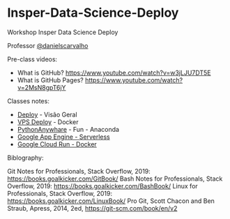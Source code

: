 # Insper-Data-Science-Deploy
Workshop Insper Data Science Deploy

Professor [@danielscarvalho]()

Pre-class videos:

- What is GitHub? https://www.youtube.com/watch?v=w3jLJU7DT5E
- What is GitHub Pages? https://www.youtube.com/watch?v=2MsN8gpT6jY

Classes notes:

- [Deploy](deploy-001.ipynb) - Visão Geral
- [VPS Deploy](box-deploy-002.ipynb) - Docker
- [PythonAnywhare](pythonanywhare-003.ipynb) - Fun - Anaconda
- [Google App Engine - Serverless](GoogleAppEngine-0004.ipynb)
- [Google Cloud Run - Docker](GoogleCloudRun-005.ipynb)

Biblography:

Git Notes for Professionals, Stack Overflow, 2019: https://books.goalkicker.com/GitBook/
Bash Notes for Professionals, Stack Overflow, 2019: https://books.goalkicker.com/BashBook/
Linux for Professionals, Stack Overflow, 2019: https://books.goalkicker.com/LinuxBook/
Pro Git, Scott Chacon and Ben Straub, Apress, 2014, 2ed, https://git-scm.com/book/en/v2
